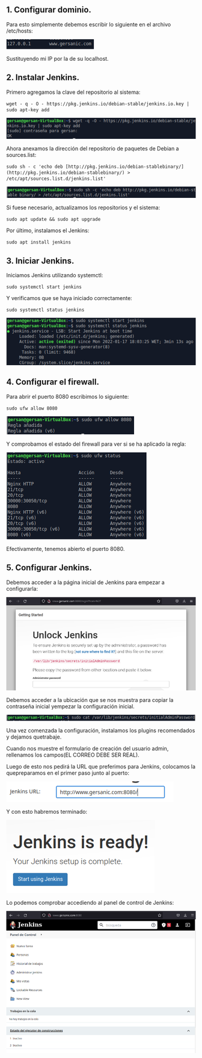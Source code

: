 ## 1. Configurar dominio.

Para esto simplemente debemos escribir lo siguiente en el archivo /etc/hosts:

![](https://github.com/GersanCabo/Uso-de-Git/blob/main/img/JenkinsInstalacion/0.1.1.png)

Sustituyendo mi IP por la de su localhost.

## 2. Instalar Jenkins.

Primero agregamos la clave del repositorio al sistema:

```
wget - q - O - https://pkg.jenkins.io/debian-stable/jenkins.io.key | sudo apt-key add
```

![](https://github.com/GersanCabo/Uso-de-Git/blob/main/img/JenkinsInstalacion/1.1.1.png)

Ahora anexamos la dirección del repositorio de paquetes de Debian a sources.list:

```
sudo sh - c 'echo deb [http://pkg.jenkins.io/debian-stablebinary/](http://pkg.jenkins.io/debian-stablebinary/) > /etc/apt/sources.list.d/jenkins.list'
```

![](https://github.com/GersanCabo/Uso-de-Git/blob/main/img/JenkinsInstalacion/1.1.2.png)

Si fuese necesario, actualizamos los repositorios y el sistema:

```
sudo apt update && sudo apt upgrade
```

Por último, instalamos el Jenkins:

```
sudo apt install jenkins
```

## 3. Iniciar Jenkins.

Iniciamos Jenkins utilizando systemctl:

```
sudo systemctl start jenkins
```

Y verificamos que se haya iniciado correctamente:

```
sudo systemctl status jenkins
```

![](https://github.com/GersanCabo/Uso-de-Git/blob/main/img/JenkinsInstalacion/3.1.1.png)

## 4. Configurar el firewall.

Para abrir el puerto 8080 escribimos lo siguiente:

```
sudo ufw allow 8080
```

![](https://github.com/GersanCabo/Uso-de-Git/blob/main/img/JenkinsInstalacion/4.1.1.png)

Y comprobamos el estado del firewall para ver si se ha aplicado la regla:

![](https://github.com/GersanCabo/Uso-de-Git/blob/main/img/JenkinsInstalacion/4.1.2.png)

Efectivamente, tenemos abierto el puerto 8080.


## 5. Configurar Jenkins.

Debemos acceder a la página inicial de Jenkins para empezar a configurarla:

![](https://github.com/GersanCabo/Uso-de-Git/blob/main/img/JenkinsInstalacion/5.1.1.png)

Debemos acceder a la ubicación que se nos muestra para copiar la contraseña inicial yempezar la configuración inicial.

![](https://github.com/GersanCabo/Uso-de-Git/blob/main/img/JenkinsInstalacion/5.1.2.png)

Una vez comenzada la configuración, instalamos los plugins recomendados y dejamos quetrabaje.

Cuando nos muestre el formulario de creación del usuario admin, rellenamos los campos(EL CORREO DEBE SER REAL).

Luego de esto nos pedirá la URL que preferimos para Jenkins, colocamos la quepreparamos en el primer paso junto al puerto:

![](https://github.com/GersanCabo/Uso-de-Git/blob/main/img/JenkinsInstalacion/5.1.3.png)

Y con esto habremos terminado:

![](https://github.com/GersanCabo/Uso-de-Git/blob/main/img/JenkinsInstalacion/5.1.4.png)

Lo podemos comprobar accediendo al panel de control de Jenkins:


![](https://github.com/GersanCabo/Uso-de-Git/blob/main/img/JenkinsInstalacion/5.1.5.png)
